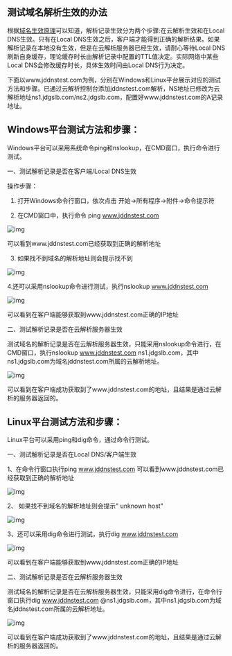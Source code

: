 ## **测试域名解析生效的办法**

根据[域名生效原理](https://github.com/jdcloudcom/cn/blob/edit/documentation/Domain-Name-%26-License/JD-Cloud-DNS/FAQ/Domain-Effect.md)可以知道，解析记录生效分为两个步骤:在云解析生效和在Local DNS生效。只有在Local DNS生效之后，客户端才能得到正确的解析结果。如果解析记录在本地没有生效，但是在云解析服务器已经生效，请耐心等待Local DNS刷新自身缓存，理论缓存时长由解析记录中配置的TTL值决定。实际网络中某些Local DNS会修改缓存时长，具体生效时间由Local DNS行为决定。

下面以www.jddnstest.com为例，分别在Windows和Linux平台展示对应的测试方法和步骤。已通过云解析控制台添加jddnstest.com解析，NS地址已修改为云解析地址ns1.jdgslb.com/ns2.jdgslb.com，配置好www.jddnstest.com的A记录地址。

## **Windows平台测试方法和步骤：**

Windows平台可以采用系统命令ping和nslookup，在CMD窗口，执行命令进行测试。

一、测试解析记录是否在客户端/Local DNS生效

操作步骤：

1.  打开Windows命令行窗口，依次点击 开始->所有程序->附件->命令提示符

2.  在CMD窗口中，执行命令 ping www.jddnstest.com

![img](https://github.com/jdcloudcom/cn/blob/edit/image/dns-img/test-name-1.png)

可以看到www.jddnstest.com已经获取到正确的解析地址

3.  如果找不到域名的解析地址则会提示找不到

![img](https://github.com/jdcloudcom/cn/blob/edit/image/dns-img/test-name-2.png)


4.还可以采用nslookup命令进行测试，执行nslookup www.jddnstest.com

![img](https://github.com/jdcloudcom/cn/blob/edit/image/dns-img/test-name-3.png)

可以看到在客户端能够获取到www.jddnstest.com正确的IP地址

二、测试解析记录是否在云解析服务器生效

测试域名的解析记录是否在云解析服务器生效，只能采用nslookup命令进行，在CMD窗口，执行nslookup www.jddnstest.com ns1.jdgslb.com，其中ns1.jdgslb.com为域名jddnstest.com所属的云解析地址。

![img](https://github.com/jdcloudcom/cn/blob/edit/image/dns-img/test-name-4.png)

可以看到在客户端成功获取到了www.jddnstest.com的地址，且结果是通过云解析的服务器返回的。

## **Linux平台测试方法和步骤：**

Linux平台可以采用ping和dig命令，通过命令行测试。

一、测试解析记录是否在Local DNS/客户端生效

1、在命令行窗口执行ping www.jddnstest.com
可以看到www.jddnstest.com已经获取到正确的解析地址

![img](https://github.com/jdcloudcom/cn/blob/edit/image/dns-img/test-name-5.png)

2、 如果找不到域名的解析地址则会提示" unknown host"

![img](https://github.com/jdcloudcom/cn/blob/edit/image/dns-img/test-name-6.png)

3、还可以采用dig命令进行测试，执行dig www.jddnstest.com

![img](https://github.com/jdcloudcom/cn/blob/edit/image/dns-img/test-name-7.png)

可以看到在客户端能够获取到www.jddnstest.com正确的IP地址

二、测试解析记录是否在云解析服务器生效

测试域名的解析记录是否在云解析服务器生效，只能采用dig命令进行，在命令行窗口执行dig www.jddnstest.com @ns1.jdgslb.com，其中ns1.jdgslb.com为域名jddnstest.com所属的云解析地址。

![img](https://github.com/jdcloudcom/cn/blob/edit/image/dns-img/test-name-8.png)

可以看到在客户端成功获取到了www.jddnstest.com的地址，且结果是通过云解析的服务器返回的。
